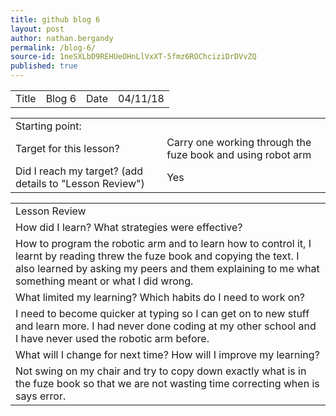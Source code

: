 ```yaml
---
title: github blog 6
layout: post
author: nathan.bergandy
permalink: /blog-6/
source-id: 1neSXLbD9REHUeOHnLlVxXT-5fmz6ROChciziDrDVvZQ
published: true
---
```

<table>
  <tr>
    <td>Title</td>
    <td>Blog 6</td>
    <td>Date</td>
    <td>04/11/18</td>
  </tr>
</table>


<table>
  <tr>
    <td>Starting point:</td>
    <td></td>
  </tr>
  <tr>
    <td>Target for this lesson?</td>
    <td>Carry one working through the fuze book and using robot arm</td>
  </tr>
  <tr>
    <td>Did I reach my target? 
(add details to "Lesson Review")</td>
    <td> Yes </td>
  </tr>
</table>


<table>
  <tr>
    <td>Lesson Review</td>
  </tr>
  <tr>
    <td>How did I learn? What strategies were effective? </td>
  </tr>
  <tr>
    <td>How to program the robotic arm and to learn how to control it, I learnt by reading threw the fuze book and copying the text. I also learned by asking my peers and them explaining to me what something meant or what I did wrong.</td>
  </tr>
  <tr>
    <td>What limited my learning? Which habits do I need to work on? </td>
  </tr>
  <tr>
    <td>I need to become quicker at typing so I can get on to new stuff and learn more. I had never done coding at my other school and I have never used the robotic arm before. </td>
  </tr>
  <tr>
    <td>What will I change for next time? How will I improve my learning?</td>
  </tr>
  <tr>
    <td>Not swing on my chair and try to copy down exactly what is in the fuze book so that we are not wasting time correcting when is says error.

</td>
  </tr>
</table>


